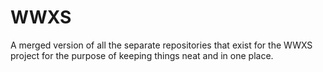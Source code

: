 # WWXS
A merged version of all the separate repositories that exist for the WWXS project for the purpose of keeping things neat and in one place.
